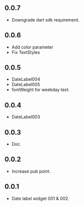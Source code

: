 ## 0.0.7
- Downgrade dart sdk requirement.

## 0.0.6
- Add color parameter
- Fix TextStyles

## 0.0.5
- DateLabel004
- DateLabel005
- fontWeight for weekday text.

## 0.0.4
- DateLabel003

## 0.0.3
- Doc. 

## 0.0.2
- Increase pub point.

## 0.0.1

- Date label widget 001 & 002.